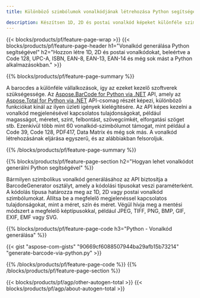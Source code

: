 ```yaml
---
title: Különböző szimbólumok vonalkódjának létrehozása Python segítségével 

description: Készítsen 1D, 2D és postai vonalkód képeket különféle szimbólumokról, beleértve a 128-at és a QR-t Pythonban néhány soros kóddal 
---
```


{{< blocks/products/pf/feature-page-wrap >}}
{{< blocks/products/pf/feature-page-header h1="Vonalkód generálása Python segítségével" h2="Hozzon létre 1D, 2D és postai vonalkódokat, beleértve a Code 128, UPC-A, ISBN, EAN-8, EAN-13, EAN-14 és még sok mást a Python alkalmazásokban." >}}

{{% blocks/products/pf/feature-page-summary %}}

A barocdes a különféle vállalkozások, így az ezeket kezelő szoftverek szükségessége. Az [Aspose.BarCode for Python via .NET](https://products.aspose.com/barcode/python-net/) API, amely az [Aspose.Total for Python via .NET](https://products.aspose.com/total/python-net/) API-csomag részét képezi, különböző funkciókat kínál az ilyen üzleti igények kielégítésére. Az API képes kezelni a vonalkód megjelenésével kapcsolatos tulajdonságokat, például magasságot, méretet, színt, felbontást, szövegcímkét, elforgatási szöget stb. Ezenkívül több mint 60 vonalkód-szimbólumot támogat, mint például a Code 39, Code 128, PDF417, Data Matrix és még sok más. A vonalkód létrehozásának eljárása egyszerű, és az alábbiakban felsoroljuk.

{{% /blocks/products/pf/feature-page-summary  %}}

{{% blocks/products/pf/feature-page-section  h2="Hogyan lehet vonalkódot generálni Python segítségével" %}}

Bármilyen szimbolikus vonalkód generálásához az API biztosítja a BarcodeGenerator osztályt, amely a kódolási típusokat veszi paraméterként. A kódolás típusa határozza meg az 1D, 2D vagy postai vonalkód szimbólumokat. Állítsa be a megfelelő megjelenéssel kapcsolatos tulajdonságokat, mint a méret, szín és méret. Végül hívja meg a mentési módszert a megfelelő képtípusokkal, például JPEG, TIFF, PNG, BMP, GIF, EXIF, EMF vagy SVG.

{{% blocks/products/pf/feature-page-code h3="Python - Vonalkód generálása" %}}

{{< gist "aspose-com-gists" "90669cf6088507944ba29afb15b73214" "generate-barcode-via-python.py" >}}

{{% /blocks/products/pf/feature-page-code  %}}
{{% /blocks/products/pf/feature-page-section %}}

{{< blocks/products/pf/agp/other-autogen-total >}}
{{< blocks/products/pf/agp/about-autogen-total >}}